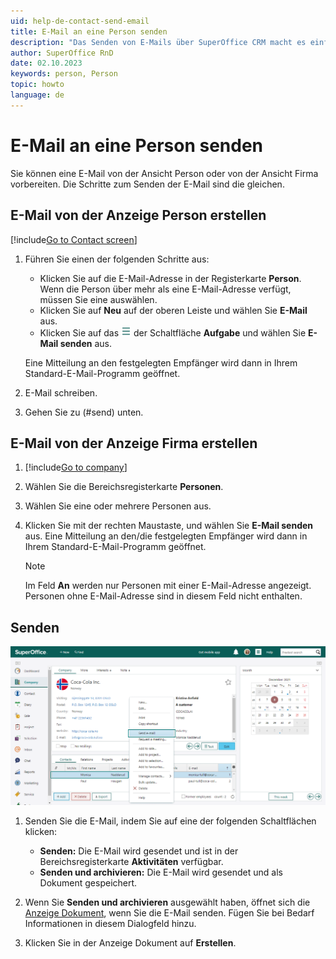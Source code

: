 ```yaml
---
uid: help-de-contact-send-email
title: E-Mail an eine Person senden
description: "Das Senden von E-Mails über SuperOffice CRM macht es einfacher, all Ihre Kundenkommunikation an einem Ort zu teilen und zu speichern."
author: SuperOffice RnD
date: 02.10.2023
keywords: person, Person
topic: howto
language: de
---
```


# E-Mail an eine Person senden

Sie können eine E-Mail von der Ansicht Person oder von der Ansicht Firma vorbereiten. Die Schritte zum Senden der E-Mail sind die gleichen.

## E-Mail von der Anzeige Person erstellen

[!include[Go to Contact screen](../../learn/includes/goto-contact.md)]

1. Führen Sie einen der folgenden Schritte aus:
    * Klicken Sie auf die E-Mail-Adresse in der Registerkarte **Person**. Wenn die Person über mehr als eine E-Mail-Adresse verfügt, müssen Sie eine auswählen.
    * Klicken Sie auf **Neu** auf der oberen Leiste und wählen Sie **E-Mail** aus.
    * Klicken Sie auf das ![Symbol][img1] der Schaltfläche **Aufgabe** und wählen Sie **E-Mail senden** aus.

    Eine Mitteilung an den festgelegten Empfänger wird dann in Ihrem Standard-E-Mail-Programm geöffnet.

1. E-Mail schreiben.
1. Gehen Sie zu (#send) unten.

## E-Mail von der Anzeige Firma erstellen

1. [!include[Go to company](../../learn/includes/goto-company.md)]

1. Wählen Sie die Bereichsregisterkarte **Personen**.

1. Wählen Sie eine oder mehrere Personen aus.

1. Klicken Sie mit der rechten Maustaste, und wählen Sie **E-Mail senden** aus. Eine Mitteilung an den/die festgelegten Empfänger wird dann in Ihrem Standard-E-Mail-Programm geöffnet.

    > [!NOTE]
    > Im Feld **An** werden nur Personen mit einer E-Mail-Adresse angezeigt. Personen ohne E-Mail-Adresse sind in diesem Feld nicht enthalten.

## Senden

![Suchen Sie die Person, klicken Sie sie mit der rechten Maustaste an und wählen Sie dann E-Mail senden aus dem Menü aus -screenshot][img2]

1. Senden Sie die E-Mail, indem Sie auf eine der folgenden Schaltflächen klicken:

    * **Senden:** Die E-Mail wird gesendet und ist in der Bereichsregisterkarte **Aktivitäten** verfügbar.
    * **Senden und archivieren:** Die E-Mail wird gesendet und als Dokument gespeichert.

1. Wenn Sie **Senden und archivieren** ausgewählt haben, öffnet sich die [Anzeige Dokument][1], wenn Sie die E-Mail senden. Fügen Sie bei Bedarf Informationen in diesem Dialogfeld hinzu.

1. Klicken Sie in der Anzeige Dokument auf **Erstellen**.

<!-- Referenced links -->
[1]: ../../document/learn/create.md#fields

<!-- Referenced images -->
[img1]: ../../../media/icons/btn-menu.png
[img2]: ../../../media/loc/en/contact/email-send-email.png

